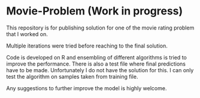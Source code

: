 # Movie-Problem (Work in progress)

This repository is for publishing solution for one of the movie rating problem that I worked on.

Multiple iterations were tried before reaching to the final solution. 

Code is developed on R and ensembling of different algorithms is tried to improve the performance. There is also a test file where final predictions have to be made. Unfortunately I do not have the solution for this. I can only test the algorithm on samples taken from training file. 

Any suggestions to further improve the model is highly welcome.


